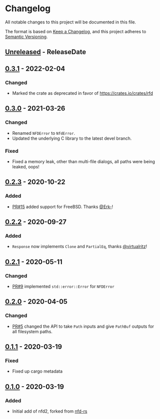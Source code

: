 <!-- markdownlint-disable blanks-around-headings blanks-around-lists no-duplicate-heading -->

# Changelog
All notable changes to this project will be documented in this file.

The format is based on [Keep a Changelog](https://keepachangelog.com/en/1.0.0/),
and this project adheres to [Semantic Versioning](https://semver.org/spec/v2.0.0.html).

<!-- next-header -->
## [Unreleased] - ReleaseDate
## [0.3.1] - 2022-02-04
### Changed
- Marked the crate as deprecated in favor of <https://crates.io/crates/rfd>

## [0.3.0] - 2021-03-26
### Changed
- Renamed `NFDError` to `NfdError`.
- Updated the underlying C library to the latest devel branch.

### Fixed
- Fixed a memory leak, other than multi-file dialogs, all paths were being leaked, oops!

## [0.2.3] - 2020-10-22
### Added
- [PR#15](https://github.com/EmbarkStudios/nfd2/pull/15) added support for FreeBSD. Thanks [@Erk-](https://github.com/Erk-)!

## [0.2.2] - 2020-09-27
### Added
- `Response` now implements `Clone` and `PartialEq`, thanks [@virtualritz](https://github.com/virtualritz)!

## [0.2.1] - 2020-05-11
### Changed
- [PR#9](https://github.com/EmbarkStudios/nfd2/pull/9) implemented `std::error::Error` for `NFDError`

## [0.2.0] - 2020-04-05
### Changed
- [PR#5](https://github.com/EmbarkStudios/nfd2/pull/5) changed the API to take `Path` inputs and give `PathBuf` outputs for all filesystem paths.

## [0.1.1] - 2020-03-19
### Fixed
- Fixed up cargo metadata

## [0.1.0] - 2020-03-19
### Added
- Initial add of nfd2, forked from [nfd-rs](https://github.com/saurvs/nfd-rs)

<!-- next-url -->
[Unreleased]: https://github.com/EmbarkStudios/nfd2/compare/0.3.1...HEAD
[0.3.1]: https://github.com/EmbarkStudios/nfd2/compare/0.3.0...0.3.1
[0.3.0]: https://github.com/EmbarkStudios/nfd2/compare/0.2.3...0.3.0
[0.2.3]: https://github.com/EmbarkStudios/nfd2/compare/0.2.2...0.2.3
[0.2.2]: https://github.com/EmbarkStudios/nfd2/compare/0.2.1...0.2.2
[0.2.1]: https://github.com/EmbarkStudios/nfd2/compare/0.2.0...0.2.1
[0.2.0]: https://github.com/EmbarkStudios/nfd2/compare/0.1.1...0.2.0
[0.1.1]: https://github.com/EmbarkStudios/nfd2/compare/0.1.0...0.1.1
[0.1.0]: https://github.com/EmbarkStudios/nfd2/releases/tag/0.1.0
